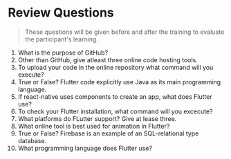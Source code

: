 # Review Questions

> These questions will be given before and after the training to evaluate the participant's learning.

1. What is the purpose of GitHub?
2. Other than GitHub, give atleast three online code hosting tools.
3. To upload your code in the online repository what command will you execute?
4. True or False? Flutter code explicitly use Java as its main programming language. 
5. If react-native uses components to create an app, what does Flutter use?
6. To check your Flutter installation, what command will you excecute?
7. What platforms do FLutter support? Give at lease three.
8. What online tool is best used for animation in Flutter?
9. True or False? Firebase is an example of an SQL-relational type database.
10. What programming language does Flutter use?

